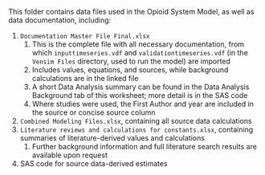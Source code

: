 This folder contains data files used in the Opioid System Model, as well as data documentation, including:

1. `Documentation Master File Final.xlsx`
	1. This is the complete file with all necessary documentation, from which `inputtimeseries.vdf` and `validationtimeseries.vdf` (in the `Vensim Files` directory, used to run the model) are imported
	2. Includes values, equations, and sources, while background calculations are in the linked file
	3. A short Data Analysis summary can be found in the Data Analysis Background tab of this worksheet; more detail is in the SAS code
	4. Where studies were used, the First Author and year are included in the source or concise source column
2. `Combined Modeling Files.xlsx`, containing all source data calculations
3. `Literature reviews and calculations for constants.xlsx`, containing summaries of literature-derived values and calculations
	1. Further background information and full literature search results are available upon request
4. SAS code for source data-derived estimates